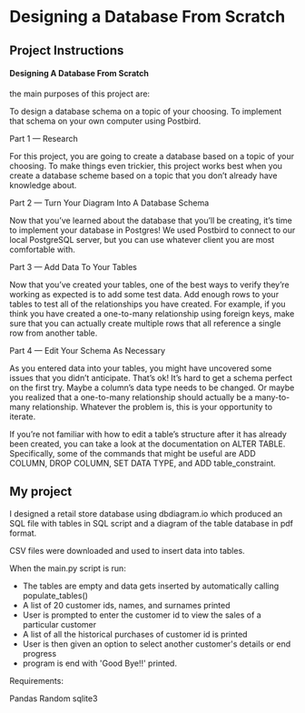 # Designing a Database From Scratch

## Project Instructions

#### Designing A Database From Scratch

the main purposes of this project are:

To design a database schema on a topic of your choosing.
To implement that schema on your own computer using Postbird.


Part 1 — Research

For this project, you are going to create a database based on a topic of your choosing. To make things even trickier, this project works best when you create a database scheme based on a topic that you don’t already have knowledge about.

Part 2 — Turn Your Diagram Into A Database Schema

Now that you’ve learned about the database that you’ll be creating, it’s time to implement your database in Postgres! We used Postbird to connect to our local PostgreSQL server, but you can use whatever client you are most comfortable with.

Part 3 — Add Data To Your Tables

Now that you’ve created your tables, one of the best ways to verify they’re working as expected is to add some test data. Add enough rows to your tables to test all of the relationships you have created. For example, if you think you have created a one-to-many relationship using foreign keys, make sure that you can actually create multiple rows that all reference a single row from another table.

Part 4 — Edit Your Schema As Necessary

As you entered data into your tables, you might have uncovered some issues that you didn’t anticipate. That’s ok! It’s hard to get a schema perfect on the first try. Maybe a column’s data type needs to be changed. Or maybe you realized that a one-to-many relationship should actually be a many-to-many relationship. Whatever the problem is, this is your opportunity to iterate.

If you’re not familiar with how to edit a table’s structure after it has already been created, you can take a look at the documentation on ALTER TABLE. Specifically, some of the commands that might be useful are ADD COLUMN, DROP COLUMN, SET DATA TYPE, and ADD table_constraint.


## My project

I designed a retail store database using dbdiagram.io which produced an SQL file with tables in SQL script and a diagram of the table database in pdf format. 

CSV files were downloaded and used to insert data into tables. 

When the main.py script is run:

* The tables are empty and data gets inserted by automatically calling populate_tables()
* A list of 20 customer ids, names, and surnames printed 
* User is prompted to enter the customer id to view the sales of a particular customer
* A list of all the historical purchases of customer id is printed
* User is then given an option to select another customer's details or end progress
* program is end with 'Good Bye!!' printed. 

Requirements:

Pandas
Random
sqlite3
